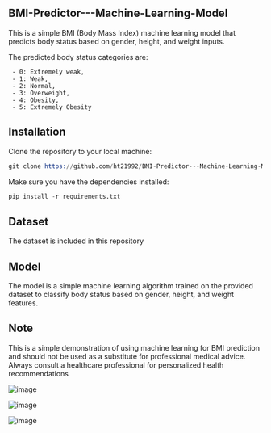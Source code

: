 ## BMI-Predictor---Machine-Learning-Model

This is a simple BMI (Body Mass Index) machine learning model that predicts body status based on gender, height, and weight inputs.


The predicted body status categories are:

```
 - 0: Extremely weak,
 - 1: Weak,
 - 2: Normal,
 - 3: Overweight,
 - 4: Obesity,
 - 5: Extremely Obesity

```

## Installation

Clone the repository to your local machine:
```s
git clone https://github.com/ht21992/BMI-Predictor---Machine-Learning-Model.git
```
Make sure you have the dependencies installed:
```s
pip install -r requirements.txt
```

## Dataset
The dataset is included in this repository


## Model
The model is a simple machine learning algorithm trained on the provided dataset to classify body status based on gender, height, and weight features.

## Note
This is a simple demonstration of using machine learning for BMI prediction and should not be used as a substitute for professional medical advice. Always consult a healthcare professional for personalized health recommendations

![image](https://github.com/ht21992/BMI-Predictor---Machine-Learning-Model/assets/47816410/14901a37-050c-4981-ad0d-f7e29c46562d)

![image](https://github.com/ht21992/BMI-Predictor---Machine-Learning-Model/assets/47816410/3b9ee573-fec9-411f-9254-4137c1acbd1d)

![image](https://github.com/ht21992/BMI-Predictor---Machine-Learning-Model/assets/47816410/dba93a9c-2629-4b00-b293-695513d439e6)

